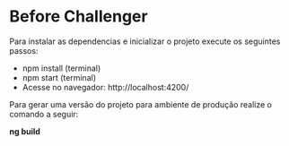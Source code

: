 <h1>Before Challenger</h1>
<p>Para instalar as dependencias e inicializar o projeto execute os seguintes passos:</p>
<ul>
    <li>npm install (terminal)</li>
    <li>npm start (terminal)</li>
    <li>Acesse no navegador: http://localhost:4200/</li>
</ul>

<p>Para gerar uma versão do projeto para ambiente de produção realize o comando a seguir:</p>
<strong>ng build</strong>